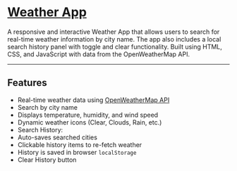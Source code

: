 # [Weather App](https://weather-app-nbzd.vercel.app/)

A responsive and interactive Weather App that allows users to search for real-time weather information by city name. The app also includes a local search history panel with toggle and clear functionality. Built using HTML, CSS, and JavaScript with data from the OpenWeatherMap API.

---

## Features

-  Real-time weather data using [OpenWeatherMap API](https://openweathermap.org/)
- Search by city name
-  Displays temperature, humidity, and wind speed
-  Dynamic weather icons (Clear, Clouds, Rain, etc.)
-  Search History:
  - Auto-saves searched cities
  - Clickable history items to re-fetch weather
  - History is saved in browser `localStorage`
-  Clear History button




